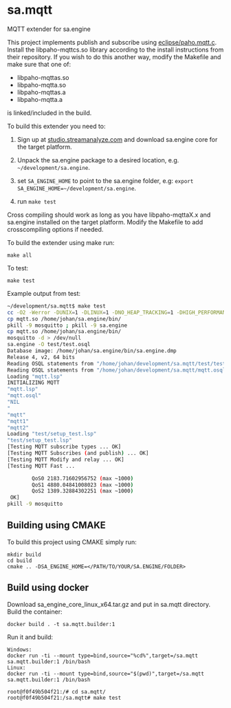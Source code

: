 # sa.mqtt
MQTT extender for sa.engine

This project implements publish and subscribe using
[eclipse/paho.mqtt.c](https://github.com/eclipse/paho.mqtt.c).  Install the
libpaho-mqttcs.so library according to the install instructions from their
repository.  If you wish to do this another way, modify the Makefile and make
sure that one of:

* libpaho-mqttas.so 
* libpaho-mqtta.so 
* libpaho-mqttas.a 
* libpaho-mqtta.a 

is linked/included in the build.


To build this extender you need to:

1. Sign up at [studio.streamanalyze.com](https://studio.streamanalyze.com/)
and download sa.engine core for the target platform.

2. Unpack the sa.engine package to a desired location,
e.g. `~/development/sa.engine`.

3. set `SA_ENGINE_HOME` to point to the sa.engine folder, e.g: `export
SA_ENGINE_HOME=~/development/sa.engine`.

4. run `make test`

Cross compiling should work as long as you have libpaho-mqttaX.x and sa.engine
installed on the target platform. Modify the Makefile to add crosscompiling
options if needed.

To build the extender using make run:

```
make all
```

To test:

```
make test
```

Example output from test:

```bash
~/development/sa.mqtt$ make test
cc -O2 -Werror -DUNIX=1 -DLINUX=1 -DNO_HEAP_TRACKING=1 -DHIGH_PERFORMANCE=1  -fPIC -I/home/johan/sa.engine/C -Iinclude -shared -o mqtt.so src/mqtt.c src/cbfns.c src/sa_circular_buff.c -L/home/johan/sa.engine/bin -lsa.kernel -l:libpaho-mqtt3as.so
cp mqtt.so /home/johan/sa.engine/bin/
pkill -9 mosquitto ; pkill -9 sa.engine
cp mqtt.so /home/johan/sa.engine/bin/
mosquitto -d > /dev/null
sa.engine -O test/test.osql
Database image: /home/johan/sa.engine/bin/sa.engine.dmp
Release 4, v2, 64 bits
Reading OSQL statements from "/home/johan/development/sa.mqtt/test/test.osql"
Reading OSQL statements from "/home/johan/development/sa.mqtt/mqtt.osql"
Loading "mqtt.lsp"
INITIALIZING MQTT
"mqtt.lsp"
"mqtt.osql"
"NIL
"
"mqtt"
"mqtt1"
"mqtt2"
Loading "test/setup_test.lsp"
"test/setup_test.lsp"
[Testing MQTT subscribe types ... OK]
[Testing MQTT Subscribes (and publish) ... OK]
[Testing MQTT Modify and relay ... OK]
[Testing MQTT Fast ...

        QoS0 2183.71602956752 (max ~1000)
        QoS1 4880.04841008023 (max ~1000)
        QoS2 1389.32884302251 (max ~1000)
 OK]
pkill -9 mosquitto
```


## Building using CMAKE
To build this project using CMAKE simply run:
```
mkdir build
cd build
cmake .. -DSA_ENGINE_HOME=</PATH/TO/YOUR/SA.ENGINE/FOLDER>
```


## Build using docker
Download sa_engine_core_linux_x64.tar.gz and put in sa.mqtt directory.
Build the container:
```
docker build . -t sa.mqtt.builder:1
```
Run it and build:
```
Windows:
docker run -ti --mount type=bind,source="%cd%",target=/sa.mqtt  sa.mqtt.builder:1 /bin/bash
Linux:
docker run -ti --mount type=bind,source="$(pwd)",target=/sa.mqtt  sa.mqtt.builder:1 /bin/bash

root@f0f49b504f21:/# cd sa.mqtt/
root@f0f49b504f21:/sa.mqtt# make test
```
